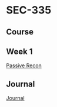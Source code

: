 # SEC-335

## Course

## Week 1
[Passive Recon](https://github.com/Michael-Pinelli/SEC-335/blob/main/Passive%20Recon.docx)

## Journal
[Journal](https://github.com/Michael-Pinelli/SEC-335/wiki/Tech-Journal-Homepage)
